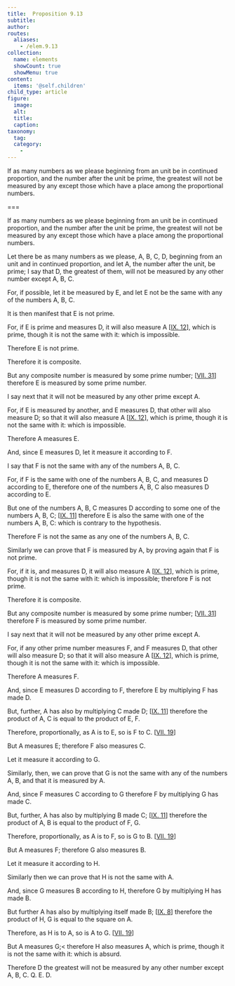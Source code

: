 ```yaml
---
title:  Proposition 9.13
subtitle: 
author:
routes:
  aliases:
    - /elem.9.13
collection:
  name: elements
  showCount: true
  showMenu: true
content:
  items: '@self.children'
child_type: article
figure:
  image:
  alt:
  title:
  caption:
taxonomy:
  tag:
  category:
    - 
---
```


<p><hi rend="ital">If as many numbers as we please beginning from an unit be in continued proportion, and the number after the unit be prime, the greatest will not be measured by any except those which have a place among the proportional numbers</hi>. </p>

===

<p><span class="ital">If as many numbers as we please beginning from an unit be in continued proportion, and the number after the unit be prime, the greatest will not be measured by any except those which have a place among the proportional numbers</span>. </p>

<p>Let there be as many numbers as we please, <span class="ital">A</span>, <span class="ital">B</span>, <span class="ital">C</span>, <span class="ital">D</span>, beginning from an unit and in continued proportion, and let <span class="ital">A</span>, the number after the unit, be prime; I say that <span class="ital">D</span>, the greatest of them, will not be measured by any other number except <span class="ital">A</span>, <span class="ital">B</span>, <span class="ital">C</span>. 
      </p>

<p>For, if possible, let it be measured by <span class="ital">E</span>, and let <span class="ital">E</span> not be the same with any of the numbers <span class="ital">A</span>, <span class="ital">B</span>, <span class="ital">C</span>. </p>

<p>It is then manifest that <span class="ital">E</span> is not prime. </p>

<p>For, if <span class="ital">E</span> is prime and measures <span class="ital">D</span>, it will also measure <span class="ital">A</span> [<a href="/elem.9.12">IX. 12</a>], which is prime, though it is not the same with it: which is impossible. <pb n="400"/></p>

<p>Therefore <span class="ital">E</span> is not prime. </p>

<p>Therefore it is composite. </p>

<p>But any composite number is measured by some prime number; [<a href="/elem.7.31">VII. 31</a>] therefore <span class="ital">E</span> is measured by some prime number. </p>

<p>I say next that it will not be measured by any other prime except <span class="ital">A</span>. </p>

<p>For, if <span class="ital">E</span> is measured by another, and <span class="ital">E</span> measures <span class="ital">D</span>, that other will also measure <span class="ital">D</span>; so that it will also measure <span class="ital">A</span> [<a href="/elem.9.12">IX. 12</a>], which is prime, though it is not the same with it: which is impossible. </p>

<p>Therefore <span class="ital">A</span> measures <span class="ital">E</span>. </p>

<p>And, since <span class="ital">E</span> measures <span class="ital">D</span>, let it measure it according to <span class="ital">F</span>. </p>

<p>I say that <span class="ital">F</span> is not the same with any of the numbers <span class="ital">A</span>, <span class="ital">B</span>, <span class="ital">C</span>. </p>

<p>For, if <span class="ital">F</span> is the same with one of the numbers <span class="ital">A</span>, <span class="ital">B</span>, <span class="ital">C</span>, and measures <span class="ital">D</span> according to <span class="ital">E</span>, therefore one of the numbers <span class="ital">A</span>, <span class="ital">B</span>, <span class="ital">C</span> also measures <span class="ital">D</span> according to <span class="ital">E</span>. </p>

<p>But one of the numbers <span class="ital">A</span>, <span class="ital">B</span>, <span class="ital">C</span> measures <span class="ital">D</span> according to some one of the numbers <span class="ital">A</span>, <span class="ital">B</span>, <span class="ital">C</span>; [<a href="/elem.9.11">IX. 11</a>] therefore <span class="ital">E</span> is also the same with one of the numbers <span class="ital">A</span>, <span class="ital">B</span>, <span class="ital">C</span>: which is contrary to the hypothesis. </p>

<p>Therefore <span class="ital">F</span> is not the same as any one of the numbers <span class="ital">A</span>, <span class="ital">B</span>, <span class="ital">C</span>. </p>

<p>Similarly we can prove that <span class="ital">F</span> is measured by <span class="ital">A</span>, by proving again that <span class="ital">F</span> is not prime. </p>

<p>For, if it is, and measures <span class="ital">D</span>, it will also measure <span class="ital">A</span> [<a href="/elem.9.12">IX. 12</a>], which is prime, though it is not the same with it: which is impossible; therefore <span class="ital">F</span> is not prime. </p>

<p>Therefore it is composite. </p>

<p>But any composite number is measured by some prime number; [<a href="/elem.7.31">VII. 31</a>] therefore <span class="ital">F</span> is measured by some prime number. <pb n="401"/></p>

<p>I say next that it will not be measured by any other prime except <span class="ital">A</span>. </p>

<p>For, if any other prime number measures <span class="ital">F</span>, and <span class="ital">F</span> measures <span class="ital">D</span>, that other will also measure <span class="ital">D</span>; so that it will also measure <span class="ital">A</span> [<a href="/elem.9.12">IX. 12</a>], which is prime, though it is not the same with it: which is impossible. </p>

<p>Therefore <span class="ital">A</span> measures <span class="ital">F</span>. </p>

<p>And, since <span class="ital">E</span> measures <span class="ital">D</span> according to <span class="ital">F</span>, therefore <span class="ital">E</span> by multiplying <span class="ital">F</span> has made <span class="ital">D</span>. </p>

<p>But, further, <span class="ital">A</span> has also by multiplying <span class="ital">C</span> made <span class="ital">D</span>; [<a href="/elem.9.11">IX. 11</a>] therefore the product of <span class="ital">A</span>, <span class="ital">C</span> is equal to the product of <span class="ital">E</span>, <span class="ital">F</span>. </p>

<p>Therefore, proportionally, as <span class="ital">A</span> is to <span class="ital">E</span>, so is <span class="ital">F</span> to <span class="ital">C</span>. [<a href="/elem.7.19">VII. 19</a>] </p>

<p>But <span class="ital">A</span> measures <span class="ital">E</span>; therefore <span class="ital">F</span> also measures <span class="ital">C</span>. </p>

<p>Let it measure it according to <span class="ital">G</span>. </p>

<p>Similarly, then, we can prove that <span class="ital">G</span> is not the same with any of the numbers <span class="ital">A</span>, <span class="ital">B</span>, and that it is measured by <span class="ital">A</span>. </p>

<p>And, since <span class="ital">F</span> measures <span class="ital">C</span> according to <span class="ital">G</span> therefore <span class="ital">F</span> by multiplying <span class="ital">G</span> has made <span class="ital">C</span>. </p>

<p>But, further, <span class="ital">A</span> has also by multiplying <span class="ital">B</span> made <span class="ital">C</span>; [<a href="/elem.9.11">IX. 11</a>] therefore the product of <span class="ital">A</span>, <span class="ital">B</span> is equal to the product of <span class="ital">F</span>, <span class="ital">G</span>. </p>

<p>Therefore, proportionally, as <span class="ital">A</span> is to <span class="ital">F</span>, so is <span class="ital">G</span> to <span class="ital">B</span>. [<a href="/elem.7.19">VII. 19</a>] </p>

<p>But <span class="ital">A</span> measures <span class="ital">F</span>; therefore <span class="ital">G</span> also measures <span class="ital">B</span>. </p>

<p>Let it measure it according to <span class="ital">H</span>. </p>

<p>Similarly then we can prove that <span class="ital">H</span> is not the same with <span class="ital">A</span>. </p>

<p>And, since <span class="ital">G</span> measures <span class="ital">B</span> according to <span class="ital">H</span>, therefore <span class="ital">G</span> by multiplying <span class="ital">H</span> has made <span class="ital">B</span>. </p>

<p>But further <span class="ital">A</span> has also by multiplying itself made <span class="ital">B</span>; [<a href="/elem.9.8">IX. 8</a>] therefore the product of <span class="ital">H</span>, <span class="ital">G</span> is equal to the square on <span class="ital">A</span>. </p>

<p>Therefore, as <span class="ital">H</span> is to <span class="ital">A</span>, so is <span class="ital">A</span> to <span class="ital">G</span>. [<a href="/elem.7.19">VII. 19</a>] <pb n="402"/></p>

<p>But <span class="ital">A</span> measures <span class="ital">G</span>;&lt; therefore <span class="ital">H</span> also measures <span class="ital">A</span>, which is prime, though it is not the same with it: which is absurd. </p>

<p>Therefore <span class="ital">D</span> the greatest will not be measured by any other number except <span class="ital">A</span>, <span class="ital">B</span>, <span class="ital">C</span>. Q. E. D.</p>
